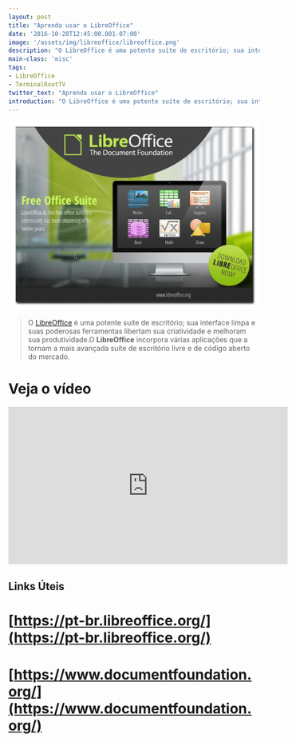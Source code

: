 ```yaml
---
layout: post
title: "Aprenda usar o LibreOffice"
date: '2016-10-28T12:45:00.001-07:00'
image: '/assets/img/libreoffice/libreoffice.png'
description: "O LibreOffice é uma potente suíte de escritório; sua interface limpa e suas poderosas ferramentas libertam sua criatividade e melhoram sua produtividade."
main-class: 'misc'
tags:
- LibreOffice
- TerminalRootTV
twitter_text: "Aprenda usar o LibreOffice"
introduction: "O LibreOffice é uma potente suíte de escritório; sua interface limpa e suas poderosas ferramentas libertam sua criatividade e melhoram sua produtividade."
---
```


![LibreOffice](/assets/img/libreoffice/libreoffice.png)

> O [LibreOffice](https://pt-br.libreoffice.org/) é uma potente suíte de escritório; sua interface limpa e suas poderosas ferramentas libertam sua criatividade e melhoram sua produtividade.O __LibreOffice__ incorpora várias aplicações que a tornam a mais avançada suíte de escritório livre e de código aberto do mercado.

# Veja o vídeo

<iframe width="560" height="315" src="https://www.youtube.com/embed/pAMtbwGySI0" frameborder="0" allowfullscreen></iframe>

## Links Úteis

# [https://pt-br.libreoffice.org/](https://pt-br.libreoffice.org/)

# [https://www.documentfoundation.org/](https://www.documentfoundation.org/)
